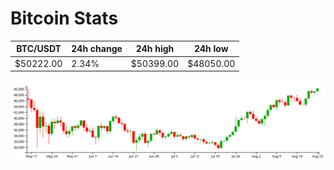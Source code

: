 # Bitcoin Stats

BTC/USDT|24h change|24h high|24h low|
|---|---|---|---|
|$50222.00|2.34%|$50399.00|$48050.00|

<img src="./chart.svg">
